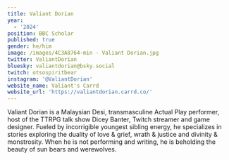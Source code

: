 ```yaml
---
title: Valiant Dorian
year:
  - '2024'
position: BBC Scholar
published: true
gender: he/him
image: /images/4C3A8764-min - Valiant Dorian.jpg
twitter: ValiantDorian
bluesky: valiantdorian@bsky.social
twitch: otsospiritbear
instagram: '@ValiantDorian'
website_name: Valiant's Carrd
website_url: 'https://valiantdorian.carrd.co/'
---
```


Valiant Dorian is a Malaysian Desi, transmasculine Actual Play performer, host of the TTRPG talk show Dicey Banter, Twitch streamer and game designer. Fueled by incorrigible youngest sibling energy, he specializes in stories exploring the duality of love & grief, wrath & justice and divinity & monstrosity. When he is not performing and writing, he is beholding the beauty of sun bears and werewolves.
